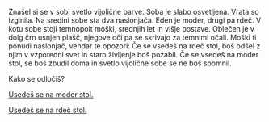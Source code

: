 Znašel si se v sobi svetlo vijolične barve. Soba je slabo osvetljena. Vrata so izginila.
Na sredini sobe sta dva naslonjača. Eden je moder, drugi pa rdeč. 
V kotu sobe stoji temnopolt moški, srednjih let in višje postave. 
Oblečen je v dolg črn usnjen plašč, njegove oči pa se skrivajo za temnimi očali.
Moški ti ponudi naslonjač, vendar te opozori: 
Če se vsedeš na rdeč stol, boš odšel z njim v vzporedni svet in staro življenje boš pozabil.
Če se vsedeš na moder stol, se boš zbudil doma in svetlo vijolične sobe se ne boš spomnil.

Kako se odločiš?

[Usedeš se na moder stol.](../dom/domaca-spalnica.md)

[Usedeš se na rdeč stol.](../galaksija-alfa/galaksija-alfa.md)
 